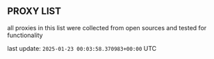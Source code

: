 ## PROXY LIST

all proxies in this list were collected from open sources and tested for functionality

last update: `2025-01-23 00:03:58.370983+00:00` UTC